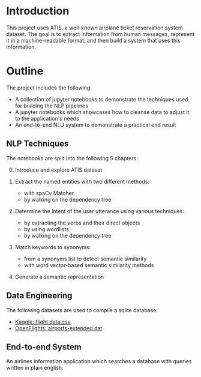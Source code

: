# Introduction
This project uses ATIS, a well-known airplane ticket reservation system dataset. The goal is to extract information from human messages, represent it in a machine-readable format, and then build a system that uses this information.

# Outline
The project includes the following:
- A collection of jupyter notebooks to demonstrate the techniques used for building the NLP pipelines
- A jupyter notebooks which showcases how to cleanse data to adjust it to the application's needs
- An end-to-end NLU system to demonstrate a practical end result

## NLP Techniques
The notebooks are split into the following 5 chapters:

0. Introduce and explore ATIS dataset

1. Extract the named entities with two different methods:
    - with spaCy Matcher
    - by walking on the dependency tree

2. Determine the intent of the user utterance using various techniques:
    - by extracting the verbs and their direct objects
    - by using wordlists
    - by walking on the dependency tree

3. Match keywords to synonyms:
    - from a synonyms list to detect semantic similarity
    - with word vector-based semantic similarity methods

4. Generate a semantic representation

## Data Engineering
The following datasets are used to compile a sqlite database:
- [Kaggle: flight data.csv](https://www.kaggle.com/datasets/polartech/flight-data-with-1-million-or-more-records)
- [OpenFlights: airports-extended.dat](https://raw.githubusercontent.com/jpatokal/openflights/master/data/airports-extended.dat)

## End-to-end System
An airlines information application which searches a database with queries written in plain english.
